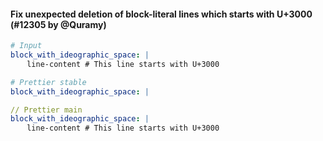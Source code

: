 #### Fix unexpected deletion of block-literal lines which starts with U+3000 (#12305 by @Quramy)

<!-- prettier-ignore -->
```yaml
# Input 
block_with_ideographic_space: |
  　line-content # This line starts with U+3000

# Prettier stable
block_with_ideographic_space: |

// Prettier main
block_with_ideographic_space: |
  　line-content # This line starts with U+3000
```
